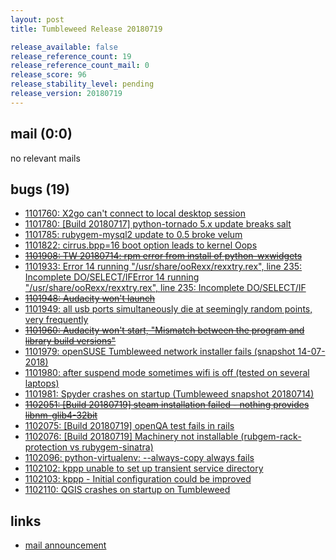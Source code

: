 ```yaml
---
layout: post
title: Tumbleweed Release 20180719

release_available: false
release_reference_count: 19
release_reference_count_mail: 0
release_score: 96
release_stability_level: pending
release_version: 20180719
---
```


## mail (0:0)

no relevant mails

## bugs (19)

<!--more-->

- [1101760: X2go can't connect to local desktop session](https://bugzilla.opensuse.org/show_bug.cgi?id=1101760)
- [1101780: \[Build 20180717\] python-tornado 5.x update breaks salt](https://bugzilla.opensuse.org/show_bug.cgi?id=1101780)
- [1101785: rubygem-mysql2 update to 0.5 broke velum](https://bugzilla.opensuse.org/show_bug.cgi?id=1101785)
- [1101822: cirrus.bpp=16 boot option leads to kernel Oops](https://bugzilla.opensuse.org/show_bug.cgi?id=1101822)
- ~~[1101908: TW 20180714: rpm error from install of python-wxwidgets](https://bugzilla.opensuse.org/show_bug.cgi?id=1101908)~~
- [1101933: Error 14 running "/usr/share/ooRexx/rexxtry.rex", line 235: Incomplete DO/SELECT/IFError 14 running "/usr/share/ooRexx/rexxtry.rex", line 235: Incomplete DO/SELECT/IF](https://bugzilla.opensuse.org/show_bug.cgi?id=1101933)
- ~~[1101948: Audacity won't launch](https://bugzilla.opensuse.org/show_bug.cgi?id=1101948)~~
- [1101949: all usb ports simultaneously die at seemingly random points, very frequently](https://bugzilla.opensuse.org/show_bug.cgi?id=1101949)
- ~~[1101960: Audacity won't start, "Mismatch between the program and library build versions"](https://bugzilla.opensuse.org/show_bug.cgi?id=1101960)~~
- [1101979: openSUSE Tumbleweed network installer fails (snapshot 14-07-2018)](https://bugzilla.opensuse.org/show_bug.cgi?id=1101979)
- [1101980: after suspend mode sometimes wifi is off (tested on several laptops)](https://bugzilla.opensuse.org/show_bug.cgi?id=1101980)
- [1101981: Spyder crashes on startup (Tumbleweed snapshot 20180714)](https://bugzilla.opensuse.org/show_bug.cgi?id=1101981)
- ~~[1102051: \[Build 20180719\] steam installation failed - nothing provides libnm-glib4-32bit](https://bugzilla.opensuse.org/show_bug.cgi?id=1102051)~~
- [1102075: \[Build 20180719\] openQA test fails in rails](https://bugzilla.opensuse.org/show_bug.cgi?id=1102075)
- [1102076: \[Build 20180719\] Machinery not installable (rubgem-rack-protection vs rubygem-sinatra)](https://bugzilla.opensuse.org/show_bug.cgi?id=1102076)
- [1102096: python-virtualenv:  --always-copy always fails](https://bugzilla.opensuse.org/show_bug.cgi?id=1102096)
- [1102102: kppp unable to set up transient service directory](https://bugzilla.opensuse.org/show_bug.cgi?id=1102102)
- [1102103: kppp - Initial configuration could be improved](https://bugzilla.opensuse.org/show_bug.cgi?id=1102103)
- [1102110: QGIS crashes on startup on Tumbleweed](https://bugzilla.opensuse.org/show_bug.cgi?id=1102110)



## links

- [mail announcement](https://lists.opensuse.org/opensuse-factory/2018-07/msg00147.html)
